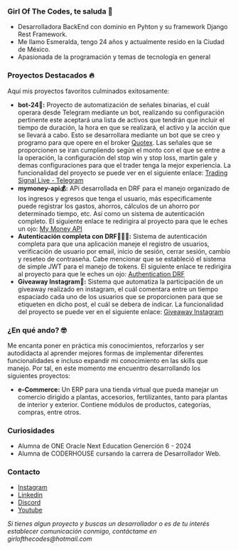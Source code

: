 ### Girl Of The Codes, te saluda 👋
- Desarrolladora BackEnd con dominio en Pyhton y su framework Django Rest Framework.
- Me llamo Esmeralda, tengo 24 años y actualmente resido en la Ciudad de México.
- Apasionada de la programación y temas de tecnología en general

### Proyectos Destacados 🔥
Aquí mis proyectos favoritos culminados exitosamente: 
- __bot-24🤖:__  Proyecto de automatización de señales binarias, el cuál operara desde Telegram mediante un bot, realizando su configuración pertinente este aceptará una lista de activos que tendrán que incluir el tiempo de duración, la hora en que se realizará, el activo y la acción que se llevará a cabo. Esto se desarrollara mediante un bot que se creo y programo para que opere en el broker [Quotex](https://qxbroker.com/es). Las señales que se proporcionen se iran cumpliendo según el monto con el que se entre a la operación, la configuración del stop win y stop loss, martin gale y demas configuraciones para que el trader tenga la mejor experiencia. La funcionalidad del proyecto se puede ver en el siguiente enlace: [Trading Signal Live - Telegram]()
- __mymoney-api💰:__ APi desarrollada en DRF para el manejo organizado de los ingresos y egresos que tenga el usuario, más especificamente puede registrar los gastos, ahorros, cálculos de un ahorro por determinado tiempo, etc. Así como un sistema de autenticación completo. El siguiente enlace te redirigira al proyecto para que le eches un ojo: [My Money API](https://github.com/girlofthecodes/mymoney-api)
- __Autenticación completa con DRF👩🏻‍💻:__ Sistema de autenticación completa para que una aplicación maneje el registro de usuarios, verificación de usuario por email, inicio de sesión, cerrar sesión, cambio y reseteo de contraseña. Cabe mencionar que se estableció el sistema de simple JWT para el manejo de tokens.  El siguiente enlace te redirigira al proyecto para que le eches un ojo: [Authentication DRF](https://github.com/girlofthecodes/auth-drf-)
- __Giveaway Instagram🏅:__ Sistema que automatiza la participación de un giveaway realizado en instagram, el cuál comentara entre un tiempo espaciado cada uno de los usuarios que se proporcionen para que se etiqueten en dicho post, el cuál se debera de indicar. La funcionalidad del proyecto se puede ver en el siguiente enlace: [Giveaway Instagram]()

### ¿En qué ando? 🤓
Me encanta poner en práctica mis conocimientos, reforzarlos y ser autodidacta al aprender mejores formas de implementar diferentes funcionalidades e incluso expandir mi conocimiento en las skills que manejo. Por tal, en este momento me encuentro desarrollando los siguientes proyectos: 
- __e-Commerce:__ Un ERP para una tienda virtual que pueda manejar un comercio dirigido a plantas, accesorios, fertilizantes, tanto para plantas de interior y exterior. Contiene módulos de productos, categorías, compras, entre otros.

### Curiosidades 
- Alumna de ONE Oracle Next Education Generción 6 - 2024
- Alumna de CODERHOUSE cursando la carrera de Desarrollador Web. 

### Contacto
- [Instagram](https://www.instagram.com/girlofthecodes/)
- [Linkedin](https://www.linkedin.com/in/esmeralda-romero-zenteno-b12b42299/)
- [Discord](https://discord.com/channels/@me)
- [Youtube]()

_Si tienes algun proyecto y buscas un desarrollador o es de tu interés establecer comunicación conmigo, contáctame en girlofthecodes@hotmail.com_
